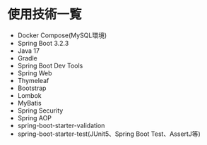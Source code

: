 # 使用技術一覧
* Docker Compose(MySQL環境)
* Spring Boot 3.2.3
* Java 17
* Gradle
* Spring Boot Dev Tools
* Spring Web
* Thymeleaf
* Bootstrap
* Lombok
* MyBatis
* Spring Security
* Spring AOP
* spring-boot-starter-validation
* spring-boot-starter-test(JUnit5、Spring Boot Test、AssertJ等)
